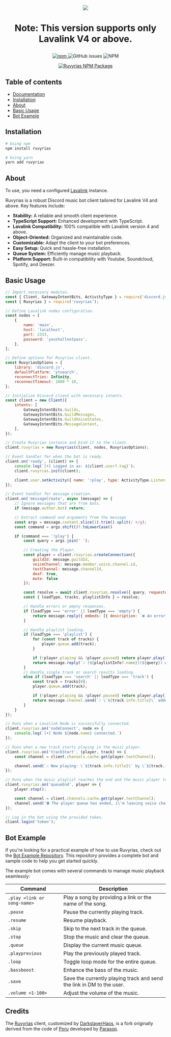 <p align='center'>
  <img src='https://images.wallpaperscraft.com/image/single/girl_umbrella_anime_151317_1600x1200.jpg' />
</p>

# <p align='center'>Note: This version supports only Lavalink V4 or above.</p>

<p align="center">
  <a href="https://www.npmjs.com/package/ruvyrias">
    <img src="https://img.shields.io/npm/v/ruvyrias" alt="npm"/>
  </a>
  <img src="https://img.shields.io/github/issues-raw/DarkslayerHaos/ruvyrias" alt="GitHub issues"/>
  <img src="https://img.shields.io/npm/l/ruvyrias" alt="NPM"/>
</p>

<p align="center">
  <a href="https://nodei.co/npm/ruvyrias/">
    <img src="https://nodei.co/npm/ruvyrias.png?downloads=true&downloadRank=true&stars=true" alt="Ruvyrias NPM Package"/>
    </a>
</p>

## Table of contents

- [Documentation](https://ruvyrias-lock.vercel.app/)
- [Installation](#installation)
- [About](#about)
- [Basic Usage](#basic-usage)
- [Bot Example](#bot-example)

## Installation

```bash
# Using npm
npm install ruvyrias

# Using yarn
yarn add ruvyrias
```

## About

To use, you need a configured [Lavalink](https://github.com/lavalink-devs/Lavalink) instance.

Ruvyrias is a robust Discord music bot client tailored for Lavalink V4 and above. Key features include:

- **Stability:** A reliable and smooth client experience.
- **TypeScript Support:** Enhanced development with TypeScript.
- **Lavalink Compatibility:** 100% compatible with Lavalink version 4 and above.
- **Object-Oriented:** Organized and maintainable code.
- **Customizable:** Adapt the client to your bot preferences.
- **Easy Setup:** Quick and hassle-free installation.
- **Queue System:** Efficiently manage music playback.
- **Platform Support:** Built-in compatibility with Youtube, Soundcloud, Spotify, and Deezer.

## Basic Usage

```js
// Import necessary modules.
const { Client, GatewayIntentBits, ActivityType } = require('discord.js');
const { Ruvyrias } = require('ruvyrias');

// Define Lavalink nodes configuration.
const nodes = [
    {
        name: 'main',
        host: 'localhost',
        port: 2333,
        password: 'youshallnotpass',
    },
];

// Define options for Ruvyrias client.
const RuvyriasOptions = {
    library: 'discord.js',
    defaultPlatform: 'ytsearch',
    reconnectTries: Infinity,
    reconnectTimeout: 1000 * 10,
};

// Initialize Discord client with necessary intents.
const client = new Client({
    intents: [
        GatewayIntentBits.Guilds,
        GatewayIntentBits.GuildMessages,
        GatewayIntentBits.GuildVoiceStates,
        GatewayIntentBits.MessageContent,
    ],
});

// Create Ruvyrias instance and bind it to the client.
client.ruvyrias = new Ruvyrias(client, nodes, RuvyriasOptions);

// Event handler for when the bot is ready.
client.on('ready', (client) => {
    console.log(`[+] Logged in as: ${client.user?.tag}`);
    client.ruvyrias.init(client);

    client.user.setActivity({ name: '!play', type: ActivityType.Listening })
});

// Event handler for message creation.
client.on('messageCreate', async (message) => {
    // Ignore messages that are from bots.
    if (message.author.bot) return;

    // Extract command and arguments from the message
    const args = message.content.slice(1).trim().split(/ +/g);
    const command = args.shift()?.toLowerCase()

    if (command === '!play') {
        const query = args.join(' ');

        // Creating the Player.
        const player = client.ruvyrias.createConnection({
            guildId: message.guildId,
            voiceChannel: message.member.voice.channel.id,
            textChannel: message.channelId,
            deaf: true,
            mute: false
        });

        const resolve = await client.ruvyrias.resolve({ query, requester: message.author });
        const { loadType, tracks, playlistInfo } = resolve;

        // Handle errors or empty responses.
        if (loadType === 'error' || loadType === 'empty') {
            return message.reply({ embeds: [{ description: `❌ An error occurred, please try again!`, color: Colors.Red }] });
        }

        // Handle playlist loading.
        if (loadType === 'playlist') {
            for (const track of tracks) {
                player.queue.add(track);
            }

            if (!player.playing && !player.paused) return player.play();
            return message.reply(`🎶 [${playlistInfo?.name}](${query}) with \`${tracks.length}\` tracks added.`);
        } 
        // Handle single track or search results loading.
        else if (loadType === 'search' || loadType === 'track') {
            const track = tracks[0];
            player.queue.add(track);

            if (!player.playing && !player.paused) return player.play();
            return message.channel.send(`🎶 \`${track.info.title}\` added to queue.`);
        }
    }
});

// Runs when a Lavalink Node is successfully connected.
client.ruvyrias.on('nodeConnect', node => {
    console.log(`[+] Node ${node.name} connected.`)
});

// Runs when a new track starts playing in the music player.
client.ruvyrias.on('trackStart', (player, track) => {
    const channel = client.channels.cache.get(player.textChannel);

    channel.send(`🎶 Now playing: \`${track.info.title}\` by \`${track.info.author}\`.`);
});

// Runs when the music playlist reaches the end and the music player leaves the voice channel.
client.ruvyrias.on('queueEnd', player => {
    player.stop();

    const channel = client.channels.cache.get(player.textChannel);
    channel.send('⛔ The player queue has ended, i\'m leaving voice channal!');
});

// Log in the bot using the provided token.
client.login('token');
```

## Bot Example

If you're looking for a practical example of how to use Ruvyrias, check out the [Bot Example Repository](https://github.com/DarkslayerHaos/ruvyrias-example). This repository provides a complete bot and sample code to help you get started quickly.

The example bot comes with several commands to manage music playback seamlessly:

| Command                         | Description                                                           |
| ------------------------------- | --------------------------------------------------------------------- |
| `.play <link or song-name>`     | Play a song by providing a link or the name of the song.              |
| `.pause`                        | Pause the currently playing track.                                    |
| `.resume`                       | Resume playback.                                                      |
| `.skip`                         | Skip to the next track in the queue.                                  |
| `.stop`                         | Stop the music and clear the queue.                                   |
| `.queue`                        | Display the current music queue.                                      |
| `.playprevious`                 | Play the previously played track.                                     |
| `.loop`                         | Toggle loop mode for the entire queue.                                |
| `.bassboost`                    | Enhance the bass of the music.                                        |
| `.save`                         | Save the currently playing track and send the link in DM to the user. |
| `.volume <1-100>`               | Adjust the volume of the music.                                       |

## Credits

The [Ruvyrias](https://github.com/DarkslayerHaos/ruvyrias) client, customized by [DarkslayerHaos](https://github.com/DarkslayerHaos), is a fork originally derived from the code of [Poru](https://github.com/parasop/poru) developed by [Parasop](https://github.com/parasop).

